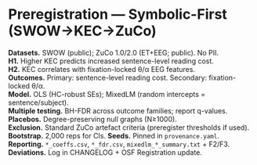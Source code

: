 # Preregistration — Symbolic-First (SWOW→KEC→ZuCo)

**Datasets.** SWOW (public); ZuCo 1.0/2.0 (ET+EEG; public). No PII.  
**H1.** Higher KEC predicts increased sentence-level reading cost.  
**H2.** KEC correlates with fixation-locked θ/α EEG features.  
**Outcomes.** Primary: sentence-level reading cost. Secondary: fixation-locked θ/α.  
**Model.** OLS (HC-robust SEs); MixedLM (random intercepts = sentence/subject).  
**Multiple testing.** BH-FDR across outcome families; report q-values.  
**Placebos.** Degree-preserving null graphs (N≥1000).  
**Exclusion.** Standard ZuCo artefact criteria (preregister thresholds if used).  
**Bootstrap.** 2,000 reps for CIs. **Seeds.** Pinned in `provenance.yaml`.  
**Reporting.** `*_coeffs.csv`, `*_fdr.csv`, `mixedlm_*_summary.txt` + F2/F3.  
**Deviations.** Log in CHANGELOG + OSF Registration update.

